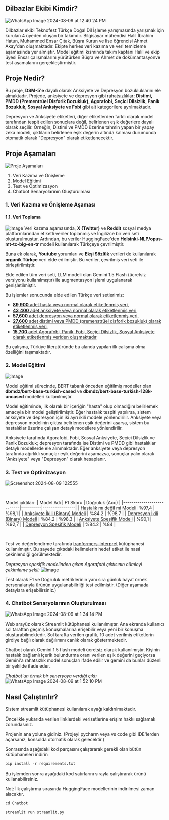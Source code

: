 ## Dilbazlar Ekibi Kimdir?
![WhatsApp Image 2024-08-09 at 12 40 24 PM](https://github.com/user-attachments/assets/b9976097-8bb3-46d8-8167-1f7443df5ede)

Dilbazlar ekibi Teknofest Türkçe Doğal Dil İşleme yarışmasında yarışmak için kurulan 4 üyeden oluşan bir takımdır. Bilgisayar mühendisi Halil İbrahim Hatun, Muhammed Ensar Çıtak, Büşra Kurun ve lise öğrencisi Ahmet Akay'dan oluşmaktadır. Ekipte herkes veri kazıma ve veri temizleme aşamasında yer almıştır. Model eğitimi kısmında takım kaptanı Halil ve ekip üyesi Ensar çalışmalarını yürütürken Büşra ve Ahmet de dokümantasyonve test aşamalarını gerçekleştirmiştir.

## Proje Nedir?
Bu proje, **DSM-5'e** dayalı olarak Anksiyete ve Depresyon bozukluklarını ele almaktadır. Projede, anksiyete ve depresyon gibi rahatsızlıklar; **Distimi, PMDD (Prementrüel Disforik Bozukluk), Agorafobi, Seçici Dilsizlik, Panik Bozukluk, Sosyal Anksiyete ve Fobi** gibi alt kategorilere ayrılmaktadır.

Depresyon ve Anksiyete etiketleri, diğer etiketlerden farklı olarak model tarafından tespit edilen sonuçlara değil, belirlenen eşik değerlere dayalı olarak seçilir. Örneğin, Distimi ve PMDD üzerine tahmin yapan bir yapay zeka modeli, çıktıların belirlenen eşik değerin altında kalması durumunda otomatik olarak "Depresyon" olarak etiketlenecektir.

## Proje Aşamaları
![Proje Aşamaları](https://github.com/user-attachments/assets/164d3075-e0c6-4ec5-96c3-d5ab0d7976aa)

1. Veri Kazıma ve Önişleme
2. Model Eğitimi
3. Test ve Optimizasyon
4. Chatbot Senaryolarının Oluşturulması

### 1. Veri Kazıma ve Önişleme Aşaması

#### 1.1. Veri Toplama
![image](https://github.com/user-attachments/assets/2a420beb-d946-403b-97ba-951945eb540b)
Veri kazıma aşamasında, **X (Twitter)** ve **Reddit** sosyal medya platformlarından etiketli veriler toplanmış ve İngilizce bir veri seti oluşturulmuştur. Ardından, bu veriler HuggingFace'den **Helsinki-NLP/opus-mt-tc-big-en-tr** modeli kullanılarak Türkçeye çevrilmiştir.

Buna ek olarak, **Youtube** yorumları ve **Ekşi Sözlük** verileri de kullanılarak **organik Türkçe** veri elde edilmiştir. Bu veriler, çevrilmiş veri seti ile birleştirilmiştir.

Elde edilen tüm veri seti, LLM modeli olan Gemini 1.5 Flash (ücretsiz versiyonu kullanılmıştır) ile augmentasyon işlemi uygulanarak genişletilmiştir.

Bu işlemler sonucunda elde edilen Türkçe veri setlerimiz:
- [**89,900** adet hasta veya normal olarak etiketlenmiş veri](https://huggingface.co/datasets/halilibr/dilbazlar-disorder-detection-tr-dataset),
- [**43,400** adet anksiyete veya normal olarak etiketlenmiş veri](https://huggingface.co/datasets/halilibr/dilbazlar-anxiety-binary-tr-dataset),
- [**57,600** adet depresyon veya normal olarak etiketlenmiş veri](https://huggingface.co/datasets/halilibr/dilbazlar-depression-binary-tr-dataset),
- [**27,600** adet distimi veya PMDD (premenstrüel disforik bozukluk) olarak etiketlenmiş veri](https://huggingface.co/datasets/halilibr/dilbazlar-depression-recognition-multilabel-augmented-cleaned-tr-dataset),
- [**15,700** adet Agorafobi, Panik, Fobi, Seçici Dilsizlik, Sosyal Anksiyete olarak etiketlenmiş veriden oluşmaktadır](https://huggingface.co/datasets/halilibr/dilbazlar-anxiety-disorders-recognition-not-augmented-not-anxiety-multilabel-tr-dataset)
  
Bu çalışma, Türkiye literatüründe bu alanda yapılan ilk çalışma olma özelliğini taşımaktadır.

### 2. Model Eğitimi
![image](https://github.com/user-attachments/assets/0f97f8b6-7d3d-4762-8d2f-ef6e8b258b0f)


Model eğitimi sürecinde, BERT tabanlı önceden eğitilmiş modeller olan **dbmdz/bert-base-turkish-cased** ve **dbmdz/bert-base-turkish-128k-uncased** modelleri kullanılmıştır.

Model eğitiminde, ilk olarak bir içeriğin "hasta" olup olmadığını belirlemek amacıyla bir model geliştirilmiştir. Eğer hastalık tespiti yapılırsa, sistem anksiyete ve depresyon için iki ayrı ikili modele yönlendirilir. Anksiyete veya depresyon modelinin çıktısı belirlenen eşik değerini aşarsa, sistem bu hastalıklar üzerine çalışan detaylı modellere yönlendirilir.

Anksiyete tarafında Agorafobi, Fobi, Sosyal Anksiyete, Seçici Dilsizlik ve Panik Bozukluk; depresyon tarafında ise Distimi ve PMDD gibi hastalıklar detaylı modellerde ele alınmaktadır. Eğer anksiyete veya depresyon tarafında ağırlıklı sonuçlar eşik değerini aşamazsa, sonuçlar yalın olarak "Anksiyete" veya "Depresyon" olarak hesaplanır.

### 3. Test ve Optimizasyon
![Screenshot 2024-08-09 122555](https://github.com/user-attachments/assets/b934cb77-ee39-436a-8a52-49dc088b6c5f)

<br>

Model çıktıları:
| Model Adı                 | F1 Skoru | Doğruluk (Acc) |
|---------------------------|----------|----------------|
| [Hastalık mı değil mi Modeli](https://huggingface.co/halilibr/dilbazlar-binary-disorder-detection-model-acc-98.5)| %97,4       | %98,1          |
| [Anksiyete İkili (Binary) Modeli](https://huggingface.co/halilibr/dilbazlar-anxiety-disorder-binary-detection-model-acc-98.7)     | %84.2     | %98,7          |
| [Depresyon İkili (Binary) Modeli](https://huggingface.co/halilibr/dilbazlar-depression-binary-detection-model-acc-98.3)     | %84.2     | %98,3         |
| [Anksiyete Spesifik Modeli](https://huggingface.co/halilibr/dilbazlar-bert-uncased-anxiety-disorders-recognition-balanced-tr-model-acc-92.7)     | %90,1     | %92,7          |
| [Depresyon Spesifik Modeli](https://huggingface.co/halilibr/dilbazlar-depression-disorders-recognition-tr-model-acc-84)  | %84.2     | %84          |

<br>

Test ve değerlendirme tarafında [tranformers-interpret](https://github.com/cdpierse/transformers-interpret) kütüphanesi kullanılmıştır. Bu sayede çıktıdaki kelimelerin hedef etiket ile nasıl çekinlendiği görülmektedir.

*Depresyon spesifik modelinden çıkan Agorafobi çıktısının cümleyi çekimleme şekli:*
![image](https://github.com/user-attachments/assets/1843952d-bc60-427d-862e-50ad32ea070b)

Test olarak F1 ve Doğruluk metriklerinin yanı sıra günlük hayat örnek personalarıyla ürünün uygulanabilirliği test edilmiştir. (Diğer aşamada detaylara erişebilirsiniz.)


### 4. Chatbot Senaryolarının Oluşturulması
![WhatsApp Image 2024-08-09 at 1 34 14 PM](https://github.com/user-attachments/assets/c1288884-8cc9-491c-92f4-a8bb6cb4db91)

Web arayüz olarak Streamlit kütüphanesi kullanılmıştır. Ana ekranda kullanıcı sol taraftan geçmiş konuşmalarına erişebilir veya yeni bir konuşma oluşturabilmektedir. Sol tarafta verilen grafik, 10 adet verilmiş etiketlerin girdiye bağlı olarak dağılımını canlık olarak göstermektedir. 

Chatbot olarak Gemini 1.5 flash modeli ücretsiz olarak kullanılmıştır. Kişinin hastalık bağlamlı içerik bulundurma oranı verilen eşik değerini geçiyorsa Gemini'a rahatsızlık model sonuçları ifade edilir ve gemini da bunlar düzenli bir şekilde ifade eder. 


*Chatbot'un örnek bir seneryoya verdiği çıktı*
![WhatsApp Image 2024-08-09 at 1 52 10 PM](https://github.com/user-attachments/assets/a8ea8c86-fddd-49b5-a917-df2fb2eec1d9)

## Nasıl Çalıştırılır?
Sistem streamlit kütüphanesi kullanılarak ayağı kaldırılmaktadır. 

Öncelikle yukarıda verilen linklerdeki verisetlerine erişim hakkı sağlamak zorundasınız. 

Projenin ana yoluna gidiniz. (Projeyi pycharm veya vs code gibi IDE'lerden açarsanız, konsolda otomatik olarak gelecektir.)

Sonrasında aşağıdaki kod parçasını çalıştırarak gerekli olan bütün kütüphaneleri indirin
```python
pip install -r requirements.txt
```

Bu işlemden sonra aşağıdaki kod satırlarını sırayla çalıştırarak ürünü kullanabilirsiniz. 

Not: İlk çalıştırma sırasında HuggingFace modellerinin indirilmesi zaman alacaktır.
```python
cd Chatbot

streamlit run streamlit.py
```
